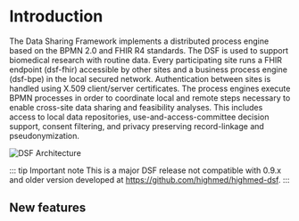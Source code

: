 # Introduction

The Data Sharing Framework implements a distributed process engine based on the BPMN 2.0 and FHIR R4 standards. The DSF is used to support biomedical research with routine data. Every participating site runs a FHIR endpoint (dsf-fhir) accessible by other sites and a business process engine (dsf-bpe) in the local secured network. Authentication between sites is handled using X.509 client/server certificates. The process engines execute BPMN processes in order to coordinate local and remote steps necessary to enable cross-site data sharing and feasibility analyses. This includes access to local data repositories, use-and-access-committee decision support, consent filtering, and privacy preserving record-linkage and pseudonymization.

![DSF Architecture](/photos/guideline/introduction/dsf_architecture.png)

::: tip Important note
This is a major DSF release not compatible with 0.9.x and older version developed at https://github.com/highmed/highmed-dsf.
:::

## New features
